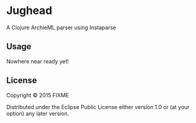 # Jughead

A Clojure ArchieML parser using Instaparse

## Usage

Nowhere near ready yet!

## License

Copyright © 2015 FIXME

Distributed under the Eclipse Public License either version 1.0 or (at
your option) any later version.
